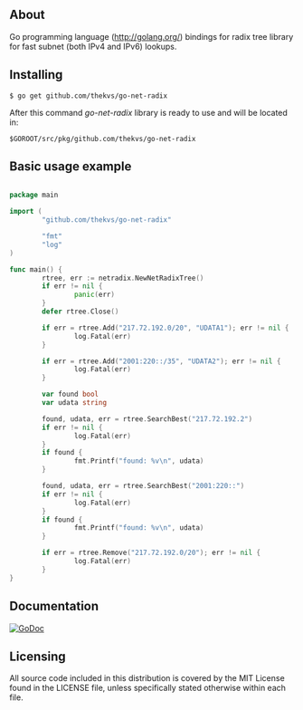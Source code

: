 ## About

Go programming language (http://golang.org/) bindings for radix tree library for fast subnet (both IPv4 and IPv6) lookups.

## Installing
```
$ go get github.com/thekvs/go-net-radix
```

After this command *go-net-radix* library is ready to use and will be located in:
```
$GOROOT/src/pkg/github.com/thekvs/go-net-radix
```

## Basic usage example
```go

package main

import (
        "github.com/thekvs/go-net-radix"

        "fmt"
        "log"
)

func main() {
        rtree, err := netradix.NewNetRadixTree()
        if err != nil {
                panic(err)
        }
        defer rtree.Close()

        if err = rtree.Add("217.72.192.0/20", "UDATA1"); err != nil {
                log.Fatal(err)
        }

        if err = rtree.Add("2001:220::/35", "UDATA2"); err != nil {
                log.Fatal(err)
        }

        var found bool
        var udata string

        found, udata, err = rtree.SearchBest("217.72.192.2")
        if err != nil {
                log.Fatal(err)
        }
        if found {
                fmt.Printf("found: %v\n", udata)
        }

        found, udata, err = rtree.SearchBest("2001:220::")
        if err != nil {
                log.Fatal(err)
        }
        if found {
                fmt.Printf("found: %v\n", udata)
        }

        if err = rtree.Remove("217.72.192.0/20"); err != nil {
                log.Fatal(err)
        }
}

```

## Documentation

[![GoDoc](https://godoc.org/github.com/thekvs/go-net-radix?status.png)](https://godoc.org/github.com/thekvs/go-net-radix)

## Licensing

All source code included in this distribution is covered by the MIT License found in the LICENSE file,
unless specifically stated otherwise within each file.
